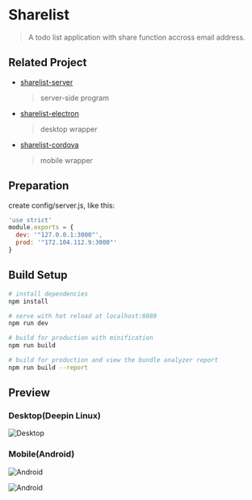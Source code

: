 # Sharelist

> A todo list application with share function accross email address.

## Related Project

* [sharelist-server](https://gitee.com/antipro/sharelist-server)
  > server-side program
* [sharelist-electron](https://gitee.com/antipro/sharelist-electron)
  > desktop wrapper
* [sharelist-cordova](https://gitee.com/antipro/sharelist-cordova)
  > mobile wrapper

## Preparation

create config/server.js, like this:
``` javascript
'use strict'
module.exports = {
  dev: '"127.0.0.1:3000"',
  prod: '"172.104.112.9:3000"'
}
```

## Build Setup

``` bash
# install dependencies
npm install

# serve with hot reload at localhost:8080
npm run dev

# build for production with minification
npm run build

# build for production and view the bundle analyzer report
npm run build --report
```
## Preview
### Desktop(Deepin Linux)

![Desktop](http://onmdsye1w.bkt.clouddn.com/sharelist-electron.png)

### Mobile(Android)

![Android](http://onmdsye1w.bkt.clouddn.com/sharelist-cordova1.png)

![Android](http://onmdsye1w.bkt.clouddn.com/sharelist-cordova2.png)